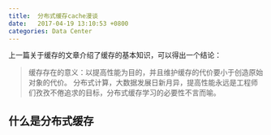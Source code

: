 ```yaml
---
title:  分布式缓存cache漫谈
date:   2017-04-19 13:10:53 +0800
categories: Data Center
---
```


上一篇关于缓存的文章介绍了缓存的基本知识，可以得出一个结论：
> 缓存存在的意义：以提高性能为目的，并且维护缓存的代价要小于创造原始对象的代价。
分布式计算，大数据发展日新月异，提高性能永远是工程师们孜孜不倦追求的目标，分布式缓存学习的必要性不言而喻。

## 什么是分布式缓存
